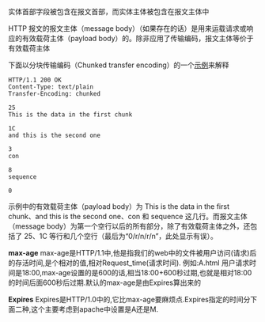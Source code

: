 实体首部字段被包含在报文首部，而实体主体被包含在报文主体中

HTTP 报文的报文主体（message body）（如果存在的话）是用来运载请求或响应的有效载荷主体（payload body）的。除非应用了传输编码，报文主体等价于有效载荷主体

下面以分块传输编码（Chunked transfer encoding）的一个[示例](https://link.zhihu.com/?target=https%3A//zh.wikipedia.org/wiki/%E5%88%86%E5%9D%97%E4%BC%A0%E8%BE%93%E7%BC%96%E7%A0%81%23.E7.BC.96.E7.A0.81.E7.9A.84.E5.BA.94.E7.AD.94)来解释

```http
HTTP/1.1 200 OK
Content-Type: text/plain
Transfer-Encoding: chunked

25
This is the data in the first chunk

1C
and this is the second one

3
con

8
sequence

0
```

示例中的有效载荷主体（payload body）为 This is the data in the first chunk、and this is the second one、con 和 sequence 这几行。而报文主体（message body）为第一个空行以后的所有部分，除了有效载荷主体之外，还包括了 25、1C 等行和几个空行（最后为“0/r/n/r/n”，此处显示有误）。



**max-age**
max-age是HTTP/1.1中,他是指我们的web中的文件被用户访问(请求)后的存活时间,是个相对的值,相对Request_time(请求时间).
例如:A.html 用户请求时间是18:00,max-age设置的是600的话,相当18:00+600秒过期,也就是相对18:00的时间后面600秒后过期.默认的max-age是由Expires算出来的

**Expires**
Expires是HTTP/1.0中的,它比max-age要麻烦点.Expires指定的时间分下面二种,这个主要考虑到apache中设置是A还是M.